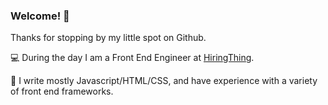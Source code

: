 ### Welcome! 👋

<!--
**AntonEmery/AntonEmery** is a ✨ _special_ ✨ repository because its `README.md` (this file) appears on your GitHub profile.
-->
Thanks for stopping by my little spot on Github.

:computer: During the day I am a Front End Engineer at [HiringThing](https://www.hiringthing.com).

:brain: I write mostly Javascript/HTML/CSS, and have experience with a variety of front end frameworks. 


